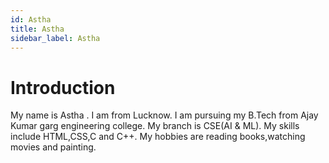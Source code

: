 ```yaml
---
id: Astha
title: Astha
sidebar_label: Astha
---
```

# Introduction

My name is Astha .
I am from Lucknow.
I am pursuing my B.Tech from Ajay Kumar garg engineering college.
My branch is CSE(AI & ML).
My skills include HTML,CSS,C and C++.
My hobbies are reading books,watching movies and painting.